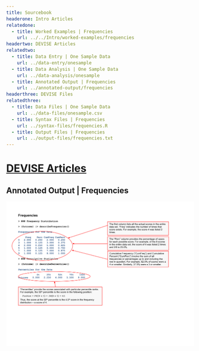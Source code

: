 ```yaml
---
title: Sourcebook
headerone: Intro Articles
relatedone:
  - title: Worked Examples | Frequencies
    url: ../../Intro/worked-examples/frequencies
headertwo: DEVISE Articles
relatedtwo:
  - title: Data Entry | One Sample Data
    url: ../data-entry/onesample
  - title: Data Analysis | One Sample Data
    url: ../data-analysis/onesample    
  - title: Annotated Output | Frequencies
    url: ../annotated-output/frequencies
headerthree: DEVISE Files
relatedthree:
  - title: Data Files | One Sample Data
    url: ../data-files/onesample.csv
  - title: Syntax Files | Frequencies
    url: ../syntax-files/frequencies.R
  - title: Output Files | Frequencies
    url: ../output-files/frequencies.txt
---
```


# [DEVISE Articles](../index.md)

## Annotated Output | Frequencies

<p align="center"><kbd><img src="frequencies.png"></kbd></p>
